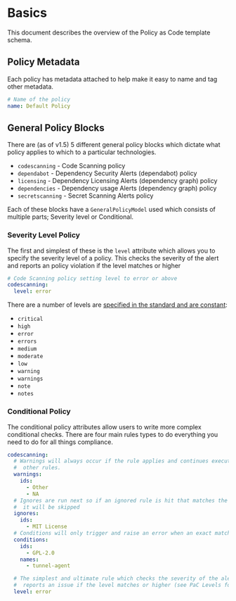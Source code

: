 # Basics

This document describes the overview of the Policy as Code template schema.

## Policy Metadata

Each policy has metadata attached to help make it easy to name and tag other metadata.

<!-- TODO add other metadata when supported -->
```yaml
# Name of the policy
name: Default Policy
```

## General Policy Blocks

There are (as of v1.5) 5 different general policy blocks which dictate what policy applies to which to a particular technologies.

- `codescanning` - Code Scanning policy
- `dependabot` - Dependency Security Alerts (dependabot) policy
- `licensing` - Dependency Licensing Alerts (dependency graph) policy
- `dependencies` - Dependency usage Alerts (dependency graph) policy
- `secretscanning` - Secret Scanning Alerts policy

Each of these blocks have a `GeneralPolicyModel` used which consists of multiple parts; Severity level or Conditional.

### Severity Level Policy

The first and simplest of these is the `level` attribute which allows you to specify the severity level of a policy.
This checks the severity of the alert and reports an policy violation if the level matches or higher

```yaml
# Code Scanning policy setting level to error or above
codescanning:
  level: error
```

There are a number of levels are [specified in the standard and are constant](https://github.com/GeekMasher/advanced-security-compliance/blob/main/ghascompliance/consts.py#L2-L15):
<!-- TODO: update for v2.0 -->

- `critical`
- `high`
- `error`
- `errors`
- `medium`
- `moderate`
- `low`
- `warning`
- `warnings`
- `note`
- `notes`


### Conditional Policy

The conditional policy attributes allow users to write more complex conditional checks.
There are four main rules types to do everything you need to do for all things compliance.

```yaml
codescanning:
  # Warnings will always occur if the rule applies and continues executing to 
  #  other rules.
  warnings:
    ids:
      - Other
      - NA
  # Ignores are run next so if an ignored rule is hit that matches the level, 
  #  it will be skipped
  ignores:
    ids:
      - MIT License
  # Conditions will only trigger and raise an error when an exact match is hit
  conditions:
    ids:
      - GPL-2.0
    names:
      - tunnel-agent

  # The simplest and ultimate rule which checks the severity of the alert and
  #  reports an issue if the level matches or higher (see PaC Levels for more info)
  level: error
```
